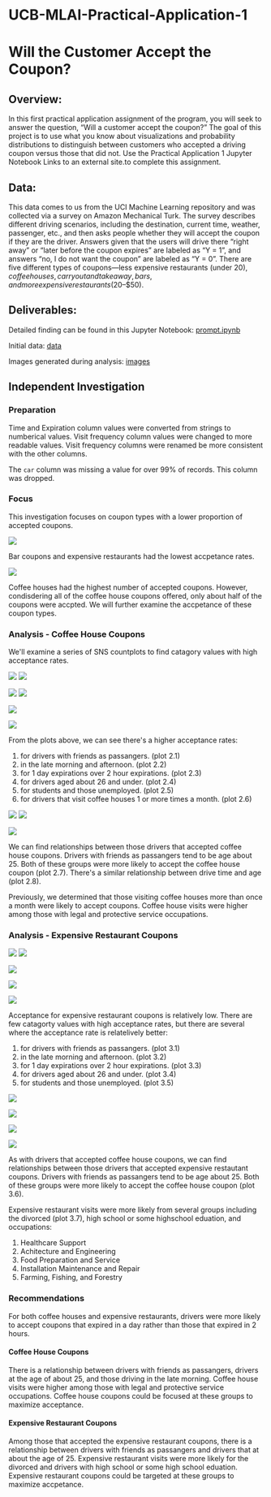 # UCB-MLAI-Practical-Application-1

# Will the Customer Accept the Coupon?

## Overview:
In this first practical application assignment of the program, you will seek to answer the question, “Will a customer accept the coupon?” The goal of this project is to use what you know about visualizations and probability distributions to distinguish between customers who accepted a driving coupon versus those that did not. Use the Practical Application 1 Jupyter Notebook Links to an external site.to complete this assignment.

## Data:
This data comes to us from the UCI Machine Learning repository and was collected via a survey on Amazon Mechanical Turk. The survey describes different driving scenarios, including the destination, current time, weather, passenger, etc., and then asks people whether they will accept the coupon if they are the driver. Answers given that the users will drive there “right away” or “later before the coupon expires” are labeled as “Y = 1”, and answers “no, I do not want the coupon” are labeled as “Y = 0”. There are five different types of coupons—less expensive restaurants (under $20), coffee houses, carry out and take away, bars, and more expensive restaurants ($20–$50).

## Deliverables:
Detailed finding can be found in this Jupyter Notebook: [prompt.ipynb](https://github.com/jeremystairs/UCB-MLAI-Practical-Application-1/blob/main/prompt.ipynb)

Initial data: [data](https://github.com/jeremystairs/UCB-MLAI-Practical-Application-1/blob/main/data)

Images generated during analysis: [images](https://github.com/jeremystairs/UCB-MLAI-Practical-Application-1/blob/main/images)

## Independent Investigation

### Preparation

Time and Expiration column values were converted from strings to numberical values. Visit frequency column values were changed to more readable values. Visit frequency columns were renamed be more consistent with the other columns.

The `car` column was missing a value for over 99% of records. This column was dropped. 

### Focus

This investigation focuses on coupon types with a lower proportion of accepted coupons.

![](images/1_1_type_acceptance_heatmap.png)

Bar coupons and expensive restaurants had the lowest accpetance rates.

![](images/1_2_accepted_coupon_distribution.png)

Coffee houses had the highest number of accepted coupons. However, condisdering all of the coffee house coupons offered, only about half of the coupons were accpted. We will further examine the accpetance of these coupon types.


### Analysis - Coffee House Coupons

We'll examine a series of SNS countplots to find catagory values with high acceptance rates.

![](images/2_1_distribution_passangers.png) ![](images/2_2_distribution_times.png)

![](images/2_3_distribution_expirations.png) ![](images/2_4_distribution_ages.png)

![](images/2_5_distribution_occupations.png)

![](images/2_6_distribution_coffeehousevisits.png)

From the plots above, we can see there's a higher acceptance rates:
1. for drivers with friends as passangers. (plot 2.1)
2. in the late morning and afternoon. (plot 2.2)
3. for 1 day expirations over 2 hour expirations. (plot 2.3)
4. for drivers aged about 26 and under. (plot 2.4)
5. for students and those unemployed. (plot 2.5)
6. for drivers that visit coffee houses 1 or more times a month. (plot 2.6)

![](images/2_7_box_passanger_age.png) ![](images/2_8_box_time_age.png)

![](images/2_9_occupation_coffeehouse_times.png)

We can find relationships between those drivers that accepted coffee house coupons. Drivers with friends as passangers tend to be age about 25. Both of these groups were more likely to accept the coffee house coupon (plot 2.7). There's a similar relationship between drive time and age (plot 2.8).

Previously, we determined that those visiting coffee houses more than once a month were likely to accept coupons. Coffee house visits were higher among those with legal and protective service occupations.

### Analysis - Expensive Restaurant Coupons

![](images/3_1_distribution_time.png) ![](images/3_2_distribution_expiration.png)

![](images/3_3_distribution_age.png)

![](images/3_4_distribution_occupation.png)

![](images/3_5_distribution_exprestvisits.png)

Acceptance for expensive restaurant coupons is relatively low. There are few catagorty values with high acceptance rates, but there are several where the acceptance rate is relatelively better:
1. for drivers with friends as passangers. (plot 3.1)
2. in the late morning and afternoon. (plot 3.2)
3. for 1 day expirations over 2 hour expirations. (plot 3.3)
4. for drivers aged about 26 and under. (plot 3.4)
5. for students and those unemployed. (plot 3.5)

![](images/3_6_box_time_age.png)

![](images/3_7_box_maritalStatus_times.png)

![](images/3_8_box_education_times.png)

![](images/3_9_box_occupation_times.png)

As with drivers that accepted coffee house coupons, we can find relationships between those drivers that accepted expensive restautant coupons. Drivers with friends as passangers tend to be age about 25. Both of these groups were more likely to accept the coffee house coupon (plot 3.6).

Expensive restaurant visits were more likely from several groups including the divorced (plot 3.7), high school or some highschool eduation, and occupations:
1. Healthcare Support
2. Achitecture and Engineering
3. Food Preparation and Service
4. Installation Maintenance and Repair
5. Farming, Fishing, and Forestry

### Recommendations

For both coffee houses and expensive restaurants, drivers were more likely to accept coupons that expired in a day rather than those that expired in 2 hours.

#### Coffee House Coupons

There is a relationship between drivers with friends as passangers, drivers at the age of about 25, and those driving in the late morning. Coffee house visits were higher among those with legal and protective service occupations. Coffee house coupons could be focused at these groups to maximize acceptance.

#### Expensive Restaurant Coupons

Among those that accepted the expensive restaurant coupons, there is a relationship between drivers 
with friends as passangers and drivers that at about the age of 25. Expensive restaurant visits were more likely for the divorced and drivers with high school or some high school eduation. Expensive restaurant coupons could be targeted at these groups to maximize accpetance.